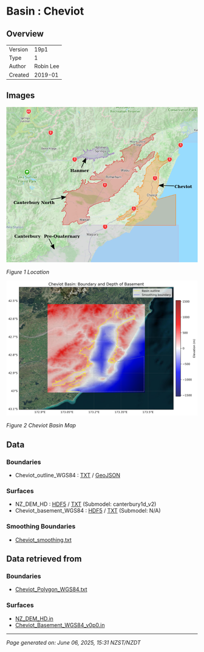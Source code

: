 # Basin : Cheviot

## Overview
|         |                     |
|---------|---------------------|
| Version | 19p1           |
| Type    | 1        |
| Author  | Robin Lee            |
| Created | 2019-01           |


## Images
![](../images/maps/cheviot_hanmer_northcanterbury.png)

*Figure 1 Location*

![](../images/regional/Cheviot_basin_map.png)

*Figure 2 Cheviot Basin Map*


## Data
### Boundaries
- Cheviot_outline_WGS84 : [TXT](../../velocity_modelling/data/regional/Cheviot/Cheviot_outline_WGS84.txt) / [GeoJSON](../../velocity_modelling/data/regional/Cheviot/Cheviot_outline_WGS84.geojson)

### Surfaces
- NZ_DEM_HD : [HDF5](../../velocity_modelling/data/global/surface/NZ_DEM_HD.h5) / [TXT](../../velocity_modelling/data/global/surface/NZ_DEM_HD.in) (Submodel: canterbury1d_v2)
- Cheviot_basement_WGS84 : [HDF5](../../velocity_modelling/data/regional/Cheviot/Cheviot_basement_WGS84.h5) / [TXT](../../velocity_modelling/data/regional/Cheviot/Cheviot_basement_WGS84.in) (Submodel: N/A)

### Smoothing Boundaries
- [Cheviot_smoothing.txt](../../velocity_modelling/data/regional/Cheviot/Cheviot_smoothing.txt)

## Data retrieved from
### Boundaries
- [Cheviot_Polygon_WGS84.txt](https://github.com/ucgmsim/Velocity-Model/tree/main/Data/SI_BASINS/Cheviot_Polygon_WGS84.txt)

### Surfaces
- [NZ_DEM_HD.in](https://github.com/ucgmsim/Velocity-Model/tree/main/Data/DEM/NZ_DEM_HD.in)
- [Cheviot_Basement_WGS84_v0p0.in](https://github.com/ucgmsim/Velocity-Model/tree/main/Data/SI_BASINS/Cheviot_Basement_WGS84_v0p0.in)

---
*Page generated on: June 06, 2025, 15:31 NZST/NZDT*
